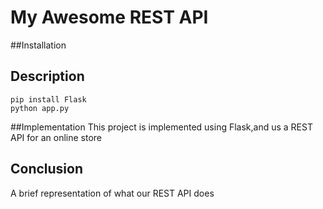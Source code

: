# My Awesome REST API

##Installation

## Description
```
pip install Flask
python app.py
```
##Implementation
This project is implemented using Flask,and us a REST API for an online store

## Conclusion
A brief representation of what our REST API does

